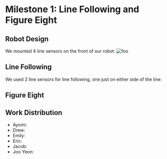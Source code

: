 # Milestone 1: Line Following and Figure Eight

## Robot Design

We mounted 4 line sensors on the front of our robot:
![foo](https://drive.google.com/file/d/0ByCM4xElwbIeLVBpbVlmSnNPSFE/preview)

## Line Following

We used 2 line sensors for line following, one just on either side of the line:

## Figure Eight

## Work Distribution

*   Ayomi:
*   Drew:
*   Emily:
*   Eric:
*   Jacob:
*   Joo Yeon:
